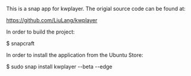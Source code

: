 This is a snap app for kwplayer. The origial source code can be found at:

https://github.com/LiuLang/kwplayer

In order to build the project:

$ snapcraft

In order to install the application from the Ubuntu Store:

$ sudo snap install kwplayer --beta --edge
